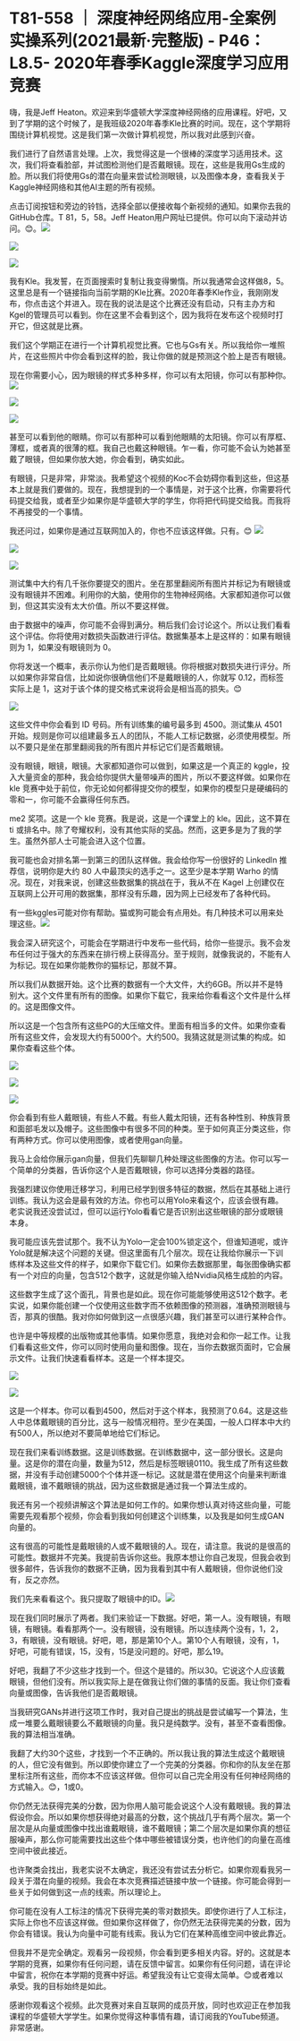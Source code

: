 # T81-558 ｜ 深度神经网络应用-全案例实操系列(2021最新·完整版) - P46：L8.5- 2020年春季Kaggle深度学习应用竞赛 

嗨，我是Jeff Heaton。欢迎来到华盛顿大学深度神经网络的应用课程。好吧，又到了学期的这个时候了，是我班级2020年春季Kle比赛的时间。现在，这个学期将围绕计算机视觉。这是我们第一次做计算机视觉，所以我对此感到兴奋。

我们进行了自然语言处理。上次，我觉得这是一个很棒的深度学习适用技术。这次，我们将查看脸部，并试图检测他们是否戴眼镜。现在，这些是我用Gs生成的脸。所以我们将使用Gs的潜在向量来尝试检测眼镜，以及图像本身，查看我关于Kaggle神经网络和其他AI主题的所有视频。

点击订阅按钮和旁边的铃铛，选择全部以便接收每个新视频的通知。如果你去我的GitHub仓库。T 81，5，58。Jeff Heaton用户网址已提供。你可以向下滚动并访问。😊。![](img/c86fcbcc05423ffdaef7f9ffa84b9b4f_1.png)

![](img/c86fcbcc05423ffdaef7f9ffa84b9b4f_2.png)

![](img/c86fcbcc05423ffdaef7f9ffa84b9b4f_3.png)

我有Kle。我发誓，在页面搜索时复制让我变得懒惰。所以我通常会这样做8，5。这里总是有一个链接指向当前学期的Kle比赛。2020年春季Kle作业，我刚刚发布，你点击这个并进入。现在我的说法是这个比赛还没有启动，只有主办方和Kgel的管理员可以看到。你在这里不会看到这个，因为我将在发布这个视频时打开它，但这就是比赛。

我们这个学期正在进行一个计算机视觉比赛。它也与Gs有关。所以我给你一堆照片，在这些照片中你会看到这样的脸，我让你做的就是预测这个脸上是否有眼镜。

现在你需要小心，因为眼镜的样式多种多样，你可以有太阳镜，你可以有那种你。![](img/c86fcbcc05423ffdaef7f9ffa84b9b4f_5.png)

![](img/c86fcbcc05423ffdaef7f9ffa84b9b4f_6.png)

![](img/c86fcbcc05423ffdaef7f9ffa84b9b4f_7.png)

甚至可以看到他的眼睛。你可以有那种可以看到他眼睛的太阳镜。你可以有厚框、薄框，或者真的很薄的框。我自己也戴这种眼镜。乍一看，你可能不会认为她甚至戴了眼镜，但如果你放大她，你会看到，确实如此。

有眼镜，只是非常，非常淡。我希望这个视频的Koc不会妨碍你看到这些，但这基本上就是我们要做的。现在，我想提到的一个事情是，对于这个比赛，你需要将代码提交给我，或者至少如果你是华盛顿大学的学生，你将把代码提交给我。而我将不再接受的一个事情。

我还问过，如果你是通过互联网加入的，你也不应该这样做。只有。😊 ![](img/c86fcbcc05423ffdaef7f9ffa84b9b4f_9.png)

![](img/c86fcbcc05423ffdaef7f9ffa84b9b4f_10.png)

![](img/c86fcbcc05423ffdaef7f9ffa84b9b4f_11.png)

测试集中大约有几千张你要提交的图片。坐在那里翻阅所有图片并标记为有眼镜或没有眼镜并不困难。利用你的大脑，使用你的生物神经网络。大家都知道你可以做到，但这其实没有太大价值。所以不要这样做。

由于数据中的噪声，你可能不会得到满分。稍后我们会讨论这个。所以让我们看看这个评估。你将使用对数损失函数进行评估。数据集基本上是这样的：如果有眼镜则为 1，如果没有眼镜则为 0。

你将发送一个概率，表示你认为他们是否戴眼镜。你将根据对数损失进行评分。所以如果你非常自信，比如说你很确信他们不是戴眼镜的人，你就写 0.12，而标签实际上是 1，这对于该个体的提交格式来说将会是相当高的损失。😊

![](img/c86fcbcc05423ffdaef7f9ffa84b9b4f_13.png)

这些文件中你会看到 ID 号码。所有训练集的编号最多到 4500。测试集从 4501 开始。规则是你可以组建最多五人的团队，不能人工标记数据，必须使用模型。所以不要只是坐在那里翻阅我的所有图片并标记它们是否戴眼镜。

没有眼镜，眼镜，眼镜。大家都知道你可以做到，如果这是一个真正的 kggle，投入大量资金的那种，我会给你提供大量带噪声的图片，所以不要这样做。如果你在 kle 竞赛中处于前位，你无论如何都得提交你的模型，如果你的模型只是硬编码的零和一，你可能不会赢得任何东西。

me2 奖项。这是一个 kle 竞赛。我是说，这是一个课堂上的 kle。因此，这不算在 ti 或排名中。除了夸耀权利，没有其他实际的奖品。然而，这更多是为了我的学生。虽然外部人士可能会进入这个位置。

我可能也会对排名第一到第三的团队这样做。我会给你写一份很好的 LinkedIn 推荐信，说明你是大约 80 人中最顶尖的选手之一。这至少是本学期 Warho 的情况。现在，对我来说，创建这些数据集的挑战在于，我从不在 Kagel 上创建仅在互联网上公开可用的数据集，那样没有乐趣，因为网上已经发布了各种代码。

有一些kggles可能对你有帮助。猫或狗可能会有点用处。有几种技术可以用来处理这些。![](img/c86fcbcc05423ffdaef7f9ffa84b9b4f_15.png)

我会深入研究这个，可能会在学期进行中发布一些代码，给你一些提示。我不会发布任何过于强大的东西来在排行榜上获得高分。至于规则，就像我说的，不能有人为标记。现在如果你能教你的猫标记，那就不算。

所以我们从数据开始。这个比赛的数据有一个大文件，大约6GB。所以并不是特别大。这个文件里有所有的图像。如果你下载它，我来给你看看这个文件是什么样的。这是图像文件。

所以这是一个包含所有这些PG的大压缩文件。里面有相当多的文件。如果你查看所有这些文件，会发现大约有5000个。大约500。我猜这就是测试集的构成。如果你查看这些个体。

![](img/c86fcbcc05423ffdaef7f9ffa84b9b4f_17.png)

![](img/c86fcbcc05423ffdaef7f9ffa84b9b4f_18.png)

![](img/c86fcbcc05423ffdaef7f9ffa84b9b4f_19.png)

你会看到有些人戴眼镜，有些人不戴。有些人戴太阳镜，还有各种性别、种族背景和面部毛发以及帽子。这些图像中有很多不同的种类。至于如何真正分类这些，你有两种方式。你可以使用图像，或者使用gan向量。

我马上会给你展示gan向量，但我们先聊聊几种处理这些图像的方法。你可以写一个简单的分类器，告诉你这个人是否戴眼镜，你可以选择分类器的路径。

我强烈建议你使用迁移学习，利用已经学到很多特征的数据，然后在其基础上进行训练。我认为这会是最有效的方法。你也可以用Yolo来看这个，应该会很有趣。老实说我还没尝试过，但可以运行Yolo看看它是否识别出这些眼镜的部分或眼镜本身。

我可能应该先尝试那个。我不认为Yolo一定会100%锁定这个，但谁知道呢，或许Yolo就是解决这个问题的关键。但这里面有几个层次。现在让我给你展示一下训练样本及这些文件的样子，如果你下载它们。如果你去数据那里，每张图像确实都有一个对应的向量，包含512个数字，这就是你输入给Nvidia风格生成脸的内容。

这些数字生成了这个面孔，背景也是如此。现在你可能能够使用这512个数字。老实说，如果你能创建一个仅使用这些数字而不依赖图像的预测器，准确预测眼镜与否，那真的很酷。我对你如何做到这一点很感兴趣，我们甚至可以进行某种合作。

也许是中等规模的出版物或其他事情。如果你愿意，我绝对会和你一起工作。让我们看看这些文件，你可以同时使用向量和图像。现在，当你去数据页面时，它会展示文件。让我们快速看看样本。这是一个样本提交。

![](img/c86fcbcc05423ffdaef7f9ffa84b9b4f_21.png)

![](img/c86fcbcc05423ffdaef7f9ffa84b9b4f_22.png)

这是一个样本。你可以看到4500，然后对于这个样本，我预测了0.64。这是这些人中总体戴眼镜的百分比，这与一般情况相符。至少在美国，一般人口样本中大约有500人，所以绝对不要简单地给它们标记。

现在我们来看训练数据。这是训练数据。在训练数据中，这一部分很长。这是向量。这是你的潜在向量，数量为512，然后是标签眼镜0110。我生成了所有这些数据，并没有手动创建5000个个体并逐一标记。这就是潜在使用这个向量来判断谁戴眼镜，谁不戴眼镜的挑战，因为这些数据是通过我一个算法生成的。

我还有另一个视频讲解这个算法是如何工作的。如果你想认真对待这些向量，可能需要先观看那个视频，你会看到我如何创建这个训练集，以及我是如何生成GAN向量的。

这有很高的可能性是戴眼镜的人或不戴眼镜的人。现在，请注意。我说的是很高的可能性。数据并不完美。我提前告诉你这些。我原本想让你自己发现，但我会收到很多邮件，告诉我你的数据不正确，因为我看到其中有人戴眼镜，但你说他们没有，反之亦然。

我们先来看看这个。我只提取了眼镜中的ID。![](img/c86fcbcc05423ffdaef7f9ffa84b9b4f_24.png)

现在我们同时展示了两者。我们来验证一下数据。好吧，第一人。没有眼镜，有眼镜，有眼镜。看看那两个一。没有眼镜，没有眼镜。所以连续两个没有，1，2，3，有眼镜，没有眼镜。好吧，嗯，那是第10个人。第10个人有眼镜，没有，1，好吧，可能有错误，15，没有，15是没问题的。好吧，那么19。

好吧，我翻了不少这些才找到一个。但这个是错的。所以30。它说这个人应该戴眼镜，但他们没有。所以我实际上是在做我让你们做的事情的反面。我让你们查看向量或图像，告诉我他们是否戴眼镜。

当我研究GANs并进行这项工作时，我对自己提出的挑战是尝试编写一个算法，生成一堆要么戴眼镜要么不戴眼镜的向量。我只是纯数学。没有，甚至不查看图像。我的算法相当准确。

我翻了大约30个这些，才找到一个不正确的。所以我让我的算法生成这个戴眼镜的人，但它没有做到。所以即使你建立了一个完美的分类器。你和你的队友坐在那里标注所有这些，而你本不应该这样做。但你可以自己完全用没有任何神经网络的方式输入。😊，1或0。

你仍然无法获得完美的分数，因为你用人脑可能会说这个人没有戴眼镜。我的算法假设你会。所以如果你想获得绝对最高的分数，这个挑战几乎有两个层次。第一个层次是从向量或图像中找出谁戴眼镜，谁不戴眼镜；第二个层次是如果你真的想征服噪声，那么你可能需要找出这些个体中哪些被错误分类，也许他们的向量在高维空间中彼此接近。

也许聚类会找出，我老实说不太确定，我还没有尝试去分析它。如果你观看我另一段关于潜在向量的视频。我会在本次竞赛描述链接中放一个链接。你可能会得到一些关于如何做到这一点的线索。所以理论上。

你可能在没有人工标注的情况下获得完美的零对数损失。即使你进行了人工标注，实际上你也不应该这样做。但如果你这样做了，你仍然无法获得完美的分数，因为你会有错误。我认为向量中可能有线索。我认为它们在某种高维空间中彼此靠近。

但我并不是完全确定。观看另一段视频，你会看到更多相关内容。好的。这就是本学期的竞赛，如果你有任何问题，请在反馈中留言。如果你有任何问题，请在评论中留言，祝你在本学期的竞赛中好运。希望我没有让它变得太简单。😊或者难以承受。我的目标始终是如此。

感谢你观看这个视频。此次竞赛对来自互联网的成员开放，同时也欢迎正在参加我课程的华盛顿大学学生。如果你觉得这种事情有趣，请订阅我的YouTube频道。非常感谢。
